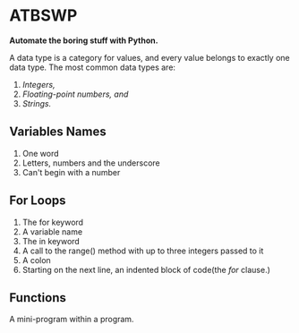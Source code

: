 # ATBSWP

**Automate the boring stuff with Python.**

A data type is a category for values, and every value belongs to exactly one data type. The most common data types are:

1. _Integers,_
2. _Floating-point numbers, and_
3. _Strings._

## Variables Names

1. One word
2. Letters, numbers and the underscore
3. Can't begin with a number

## For Loops

1. The for keyword
2. A variable name
3. The in keyword
4. A call to the range() method with up to three integers passed to it
5. A colon
6. Starting on the next line, an indented block of code(the _for_ clause.)

## Functions

A mini-program within a program.
